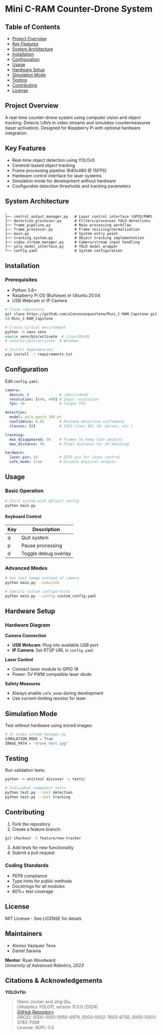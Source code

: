 # Mini C-RAM Counter-Drone System

## Table of Contents
- [Project Overview](#project-overview)
- [Key Features](#key-features)
- [System Architecture](#system-architecture)
- [Installation](#installation)
- [Configuration](#configuration)
- [Usage](#usage)
- [Hardware Setup](#hardware-setup)
- [Simulation Mode](#simulation-mode)
- [Testing](#testing)
- [Contributing](#contributing)
- [License](#license)

## Project Overview
A real-time counter-drone system using computer vision and object tracking. Detects UAVs in video streams and simulates countermeasures (laser activation). Designed for Raspberry Pi with optional hardware integration.

## Key Features
- Real-time object detection using YOLOv5
- Centroid-based object tracking
- Frame processing pipeline (640x480 @ 15FPS)
- Hardware control interface for laser systems
- Simulation mode for development without hardware
- Configurable detection thresholds and tracking parameters

## System Architecture
```
.
├── control_output_manager.py   # Laser control interface (GPIO/PWM)
├── detection_processor.py      # Filters/processes YOLO detections
├── frame_pipeline.py           # Main processing workflow
├── frame_processor.py          # Frame resizing/normalization
├── main.py                     # System entry point
├── tracking_system.py          # Object tracking implementation
├── video_stream_manager.py     # Camera/stream input handling
├── yolo_model_interface.py     # YOLO model wrapper
└── config.yaml                 # System configuration
```

## Installation

### Prerequisites
- Python 3.8+
- Raspberry Pi OS (Bullseye) or Ubuntu 20.04
- USB Webcam or IP Camera

```bash
# Clone repository
git clone https://github.com/alonsovazqueztena/Mini_C-RAM_Capstone.git
cd Mini_C-RAM_Capstone

# Create virtual environment
python -m venv venv
source venv/bin/activate  # Linux/MacOS
# venv\Scripts\activate  # Windows

# Install dependencies
pip install -r requirements.txt
```

## Configuration
Edit `config.yaml`:

```yaml
camera:
  device: 0              # /dev/video0
  resolution: [640, 480] # Input resolution
  fps: 30                # Target FPS

detection:
  model: yolo_epoch_100.pt
  confidence: 0.65       # Minimum detection confidence
  classes: [0]           # COCO class IDs (0: person, etc.)

tracking:
  max_disappeared: 30    # Frames to keep lost objects
  max_distance: 50       # Pixel distance for ID matching

hardware:
  laser_pin: 18          # GPIO pin for laser control
  safe_mode: true        # Disable physical outputs
```

## Usage

### Basic Operation
```bash
# Start system with default config
python main.py
```

#### Keyboard Control
| Key | Description            |
|-----|------------------------|
| q   | Quit system            |
| p   | Pause processing       |
| d   | Toggle debug overlay   |

### Advanced Modes
```bash
# Use test image instead of camera
python main.py --simulate

# Specify custom configuration
python main.py --config custom_config.yaml
```

## Hardware Setup

### Hardware Diagram

**Camera Connection**
- **USB Webcam**: Plug into available USB port
- **IP Camera**: Set RTSP URL in `config.yaml`

**Laser Control**
- Connect laser module to GPIO 18
- Power: 5V PWM compatible laser diode

**Safety Measures**
- Always enable `safe_mode` during development
- Use current-limiting resistor for laser

## Simulation Mode
Test without hardware using stored images:

```python
# In video_stream_manager.py
SIMULATION_MODE = True
IMAGE_PATH = "drone_test.jpg"
```

## Testing
Run validation tests:

```bash
python -m unittest discover -s tests/

# Individual component tests
python test.py --test detection
python test.py --test tracking
```

## Contributing

1. Fork the repository
2. Create a feature branch:
```bash
git checkout -b feature/new-tracker
```
3. Add tests for new functionality
4. Submit a pull request

### Coding Standards
- PEP8 compliance
- Type hints for public methods
- Docstrings for all modules
- 80%+ test coverage

## License
MIT License - See LICENSE for details

## Maintainers
- Alonso Vazquez Tena  
- Daniel Saravia  

**Mentor**: Ryan Woodward  
*University of Advanced Robotics, 2023*

## Citations & Acknowledgements
**YOLOv11n**  
> Glenn Jocher and Jing Qiu.  
> *Ultralytics YOLO11, version 11.0.0 (2024)*  
> [GitHub Repository](https://github.com/ultralytics/ultralytics)  
> ORCID: 0000-0001-5950-6979, 0000-0002-7603-6750, 0000-0003-3783-7069  
> License: AGPL-3.0